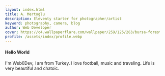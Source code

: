 ```yaml
---
layout: index.html
title: A. Mertoglu
description: Eleventy starter for photographer/artist
keyword: photography, camera, blog
author: Web Developer
cover: https://c4.wallpaperflare.com/wallpaper/259/125/263/bursa-forest-snow-tree-wallpaper-preview.jpg
profile: /assets/index/profile.webp
---
```


#### Hello World
I'm Web0Dev, I am from Turkey. I love football, music and traveling. Life is very beautiful and chatoic.
